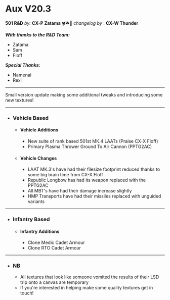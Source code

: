 # Aux V20.3

**501 R&D**
*by:* **CX-P Zatama** 🍀☘️🥔
*changelog by* : **CX-W Thunder**

***With thanks to the R&D Team:***

+ Zatama
+ Sam
+ Floff

***Special Thanks:***

+ Namenai
+ Rexi

---

Small version update making some additional tweaks and introducing some new textures!

---

+ ###  Vehicle Based

    + #### Vehicle Additions

        + New suite of rank based 501st MK.4 LAATs (Praise CX-X Floff)
        + Primary Plasma Thrower Ground To Air Cannon (PPTG2AC)

    + #### Vehicle Changes

        + LAAT MK.3's have had their filesize footprint reduced thanks to some big brain time from CX-X Floff
        + Republic Longbow has had its weapon replaced with the PPTG2AC
        + All MBT's have had their damage increase slightly
        + HMP Transports have had their missiles replaced with unguided variants

---

+ ### Infantry Based

    + #### Infantry Additions

        + Clone Medic Cadet Armour
        + Clone RTO Cadet Armour

---

+ ###  NB

    + All textures that look like someone vomited the results of their LSD trip onto a canvas are temporary
    + If you're interested in helping make some quality textures get in touch!
